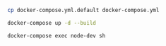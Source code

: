 ```bash
cp docker-compose.yml.default docker-compose.yml
```

```bash
docker-compose up -d --build 
```

```bash
docker-compose exec node-dev sh
```